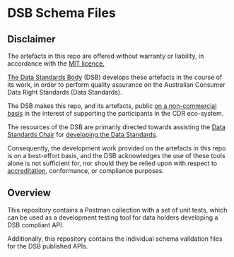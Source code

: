 # DSB Schema Files

## Disclaimer

The artefacts in this repo are offered without warranty or liability, in accordance with the [MIT licence.](https://github.com/ConsumerDataStandardsAustralia/java-artefacts/blob/master/LICENSE)

[The Data Standards Body](https://www.csiro.au/en/News/News-releases/2018/Data61-appointed-to-Data-Standards-Body-role)
(DSB) develops these artefacts in the course of its work, in order to perform quality assurance on the Australian Consumer Data Right Standards (Data Standards).

The DSB makes this repo, and its artefacts, public [on a non-commercial basis](https://github.com/ConsumerDataStandardsAustralia/java-artefacts/blob/master/LICENSE)
in the interest of supporting the participants in the CDR eco-system.

The resources of the DSB are primarily directed towards assisting the [Data Standards Chair](https://consumerdatastandards.gov.au/about/)
for [developing the Data Standards](https://github.com/ConsumerDataStandardsAustralia/standards).

Consequently, the development work provided on the artefacts in this repo is on a best-effort basis,
and the DSB acknowledges the use of these tools alone is not sufficient for, nor should they be relied upon
with respect to [accreditation](https://www.accc.gov.au/focus-areas/consumer-data-right-cdr-0/cdr-draft-accreditation-guidelines),
conformance, or compliance purposes.


## Overview
This repository contains a Postman collection with a set of unit tests, which can be used as a development testing tool for data holders developing a DSB compliant API.

Additionally, this repository contains the individual schema validation files for the DSB published APIs.